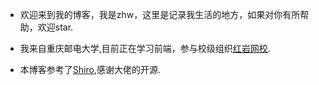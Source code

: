 - 欢迎来到我的博客，我是zhw，这里是记录我生活的地方，如果对你有所帮助，欢迎star.

- 我来自重庆邮电大学,目前正在学习前端，参与校级组织[红岩网校](https://redrock.team/).

- 本博客参考了[Shiro](https://github.com/innei/Shiro),感谢大佬的开源.
